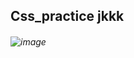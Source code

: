 ## Css_practice jkkk
###### ![image](https://github.com/user-attachments/assets/846b2cf8-bba1-47d6-b679-d74dc75951ce) 
